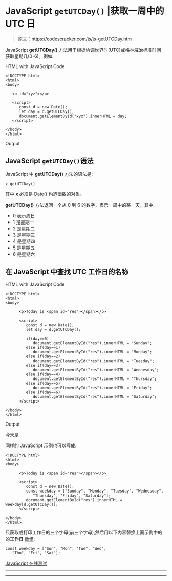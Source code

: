 # JavaScript `getUTCDay()` |获取一周中的 UTC 日

> 原文：<https://codescracker.com/js/js-getUTCDay.htm>

JavaScript **getUTCDay()** 方法用于根据协调世界时(UTC)或格林威治标准时间 获取星期几(0-6)。例如:

HTML with JavaScript Code

```
<!DOCTYPE html>
<html>
<body>

   <p id="xyz"></p>

   <script>
      const d = new Date();
      let day = d.getUTCDay();
      document.getElementById("xyz").innerHTML = day;
   </script>

</body>
</html>
```

Output

## JavaScript `getUTCDay()`语法

JavaScript 中 **getUTCDay()** 方法的语法是:

```
x.getUTCDay()
```

其中 **x** 必须是 [Date()](/js/js-date-constructor.htm) 构造函数的对象。

**getUTCDay()** 方法返回一个从 0 到 6 的数字，表示一周中的某一天，其中:

*   0 表示周日
*   1 是星期一
*   2 是星期二
*   3 是星期三
*   4 是星期四
*   5 是星期五
*   6 是星期六

## 在 JavaScript 中查找 UTC 工作日的名称

HTML with JavaScript Code

```
<!DOCTYPE html>
<html>
<body>

      <p>Today is <span id="res"></span></p>

      <script>
         const d = new Date();
         let day = d.getUTCDay();

         if(day==0)
            document.getElementById("res").innerHTML = "Sunday";
         else if(day==1)
            document.getElementById("res").innerHTML = "Monday";
         else if(day==2)
            document.getElementById("res").innerHTML = "Tuesday";
         else if(day==3)
            document.getElementById("res").innerHTML = "Wednesday";
         else if(day==4)
            document.getElementById("res").innerHTML = "Thursday";
         else if(day==5)
            document.getElementById("res").innerHTML = "Friday";
         else if(day==6)
            document.getElementById("res").innerHTML = "Saturday";
      </script>

</body>
</html>
```

Output

今天是

同样的 JavaScript 示例也可以写成:

```
<!DOCTYPE html>
<html>
<body>

      <p>Today is <span id="res"></span></p>

      <script>
         const d = new Date();
         const weekday = ["Sunday", "Monday", "Tuesday", "Wednesday",
            "Thursday", "Friday", "Saturday"];
         document.getElementById("res").innerHTML = weekday[d.getUTCDay()];
      </script>

</body>
</html>
```

只获取或打印工作日的三个字母(前三个字母),然后用以下内容替换上面示例中的 的**工作日** [数组](/js/js-arrays.htm):

```
const weekday = ["Sun", "Mon", "Tue", "Wed",
   "Thu", "Fri", "Sat"];
```

[JavaScript 在线测试](/exam/showtest.php?subid=6)

* * *

* * *